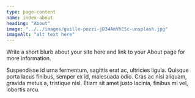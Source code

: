 ```yaml
---
type: page-content
name: index-about
heading: "About"
image: "../../images/guille-pozzi-jD34AmVhESc-unsplash.jpg"
imageAlt: "alt text here"
---
```


Write a short blurb about your site here and link to your About page for more information.

Suspendisse id urna fermentum, sagittis erat ac, ultricies ligula. Quisque porta lacus finibus, semper ex id, malesuada odio. Cras ac nisi aliquam, gravida metus a, tristique nisl. Etiam sit amet justo lacinia, finibus mi vel, lobortis arcu.
